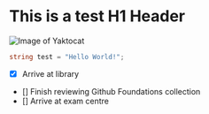 # This is a test H1 Header

![Image of Yaktocat](https://octodex.github.com/images/yaktocat.png)

``` C#
string test = "Hello World!";
```

- [x] Arrive at library
- [] Finish reviewing Github Foundations collection
- [] Arrive at exam centre 
